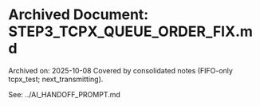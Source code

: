 # Archived Document: STEP3_TCPX_QUEUE_ORDER_FIX.md

Archived on: 2025-10-08
Covered by consolidated notes (FIFO-only tcpx_test; next_transmitting).

See: ../AI_HANDOFF_PROMPT.md


